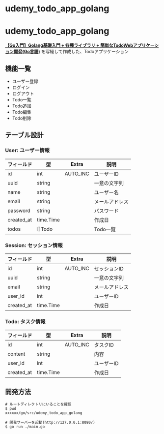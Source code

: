 # udemy_todo_app_golang


# udemy_todo_app_golang

**[【Go入門】Golang基礎入門 + 各種ライブラリ + 簡単なTodoWebアプリケーション開発(Go言語)](https://www.udemy.com/course/golang-webgosql/)** を写経して作成した、Todoアプリケーション

## 機能一覧

- ユーザー登録
- ログイン
- ログアウト
- Todo一覧
- Todo追加
- Todo編集
- Todo削除

## テーブル設計

### User: ユーザー情報

| フィールド | 型 | Extra | 説明 |
| --- | --- | --- | --- |
| id | int | AUTO_INC | ユーザーID |
| uuid | string |  | 一意の文字列 |
| name | string |  | ユーザー名 |
| email | string |  | メールアドレス |
| password | string |  | パスワード |
| created_at | time.Time |  | 作成日 |
| todos | []Todo |  | Todo一覧 |

### Session: セッション情報

| フィールド | 型 | Extra | 説明 |
| --- | --- | --- | --- |
| id | int | AUTO_INC | セッションID |
| uuid | string |  | 一意の文字列 |
| email | string |  | メールアドレス |
| user_id | int |  | ユーザーID |
| created_at | time.Time |  | 作成日 |

### Todo: タスク情報

| フィールド | 型 | Extra | 説明 |
| --- | --- | --- | --- |
| id | int | AUTO_INC | タスクID |
| content | string |  | 内容 |
| user_id | int |  | ユーザーID |
| created_at | time.Time |  | 作成日 |

## 開発方法

```
# ルートディレクトリにいることを確認
$ pwd
xxxxxx/go/src/udemy_todo_app_golang

# 開発サーバーを起動(http://127.0.0.1:8080/)
$ go run ./main.go
```

